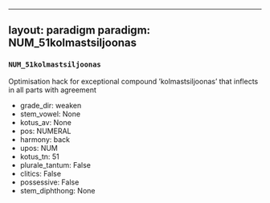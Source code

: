 
---
layout: paradigm
paradigm: NUM_51kolmastsiljoonas
---
### ` NUM_51kolmastsiljoonas `

Optimisation hack for exceptional compound ’kolmastsiljoonas’ that inflects in all parts with agreement
* grade_dir: weaken
* stem_vowel: None
* kotus_av: None
* pos: NUMERAL
* harmony: back
* upos: NUM
* kotus_tn: 51
* plurale_tantum: False
* clitics: False
* possessive: False
* stem_diphthong: None
